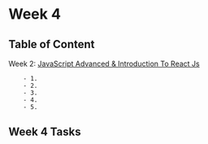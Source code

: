 # Week 4

## Table of Content
  
  Week 2: [JavaScript Advanced & Introduction To React Js]()
  
        - 1. 
        - 2. 
        - 3. 
        - 4. 
        - 5. 


## Week 4 Tasks


